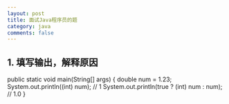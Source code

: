 ```yaml
---
layout: post
title: 面试Java程序员的题
category: java
comments: false
---
```

## 1. 填写输出，解释原因
public static void main(String[] args) {
    double num = 1.23;
    System.out.println((int) num); // 1
    System.out.println(true ? (int) num : num); // 1.0
}
